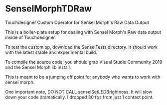 # SenselMorphTDRaw
Touchdesigner Custom Operator for Sensel Morph's Raw Data Output


This is a boiler-plate setup for dealing with Sensel Morph's Raw data output inside of Touchdesigner.

To test the custom op, download the SenselTests directory. It should work with the latest stable and experimental build. 


To compile the source code, you should grab Visual Studio Community 2019 and the Sensel Morph lib install. 

This is meant to be a jumping off point for anybody who wants to work with sensel morph.

One important note, DO NOT CALL senselSetLEDBrightness. It will slow down your code dramatically. I dropped 30 fps from just 1 contact point.
